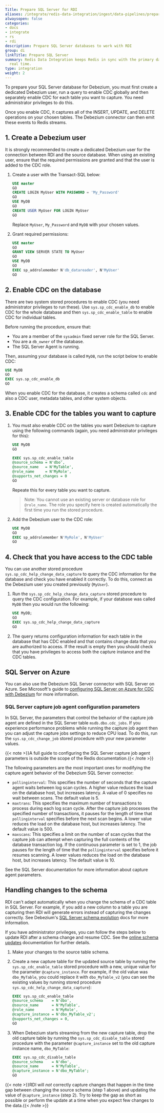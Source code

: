 ```yaml
---
Title: Prepare SQL Server for RDI
aliases: /integrate/redis-data-integration/ingest/data-pipelines/prepare-dbs/sql-server/
alwaysopen: false
categories:
- docs
- integrate
- rs
- rdi
description: Prepare SQL Server databases to work with RDI
group: di
linkTitle: Prepare SQL Server
summary: Redis Data Integration keeps Redis in sync with the primary database in near
  real time.
type: integration
weight: 2
---
```


To prepare your SQL Server database for Debezium, you must first create a dedicated Debezium user,
run a query to enable CDC globally and then separately enable CDC for each table you want to
capture. You need administrator privileges to do this.

Once you enable CDC, it captures all of the INSERT, UPDATE, and DELETE operations
on your chosen tables. The Debezium connector can then emit these events to
Redis streams.

## 1. Create a Debezium user

It is strongly recommended to create a dedicated Debezium user for the connection between RDI
and the source database. When using an existing user, ensure that the required 
permissions are granted and that the user is added to the CDC role.

1.  Create a user with the Transact-SQL below:

    ```sql
    USE master
    GO
    CREATE LOGIN MyUser WITH PASSWORD = 'My_Password'
    GO
    USE MyDB
    GO
    CREATE USER MyUser FOR LOGIN MyUser
    GO
    ```

    Replace `MyUser`, `My_Password` and `MyDB` with your chosen values.

1.  Grant required permissions:

    ```sql
    USE master
    GO
    GRANT VIEW SERVER STATE TO MyUser
    GO
    USE MyDB
    GO
    EXEC sp_addrolemember N'db_datareader', N'MyUser'
    GO
    ```

## 2. Enable CDC on the database

There are two system stored procedures to enable CDC (you need
administrator privileges to run these). Use `sys.sp_cdc_enable_db`
to enable CDC for the whole database and then `sys.sp_cdc_enable_table` to enable CDC for individual tables. 

Before running the procedure, ensure that:

- You are a member of the `sysadmin` fixed server role for the SQL Server.
- You are a `db_owner` of the database.
- The SQL Server Agent is running.

Then, assuming your database is called `MyDB`, run the script below to enable CDC:

```sql
USE MyDB
GO
EXEC sys.sp_cdc_enable_db
GO
```

When you enable CDC for the database, it creates a schema called `cdc` and also
a CDC user, metadata tables, and other system objects. 

## 3. Enable CDC for the tables you want to capture

1.  You must also enable CDC on the tables you want Debezium to capture using the
following commands (again, you need administrator privileges for this):

    ```sql
    USE MyDB
    GO

    EXEC sys.sp_cdc_enable_table
    @source_schema = N'dbo',
    @source_name   = N'MyTable', 
    @role_name     = N'MyRole',  
    @supports_net_changes = 0
    GO
    ```

    Repeate this for every table you want to capture.

    > Note:
    > You cannot use an existing server or database role for `@role_name`. The role
    > you specify here is created automatically the first time you run the stored procedure.
  
1.  Add the Debezium user to the CDC role:

    ```sql
    USE MyDB
    GO
    EXEC sp_addrolemember N'MyRole', N'MyUser'
    GO
    ```

## 4. Check that you have access to the CDC table

You can use another stored procedure `sys.sp_cdc_help_change_data_capture`
to query the CDC information for the database and check you have enabled
it correctly. To do this, connect as the Debezium user you created previously (`MyUser`).

1.  Run the `sys.sp_cdc_help_change_data_capture` stored procedure to query
    the CDC configuration. For example, if your database was called `MyDB` then you would
    run the following:

    ```sql
    USE MyDB;
    GO
    EXEC sys.sp_cdc_help_change_data_capture
    GO
    ```

1.  The query returns configuration information for each table in the database that
    has CDC enabled and that contains change data that you are authorized to
    access. If the result is empty then you should check that you have privileges
    to access both the capture instance and the CDC tables.

## SQL Server on Azure

You can also use the Debezium SQL Server connector with SQL Server on Azure.
See Microsoft's guide to
[configuring SQL Server on Azure for CDC with Debezium](https://learn.microsoft.com/en-us/samples/azure-samples/azure-sql-db-change-stream-debezium/azure-sql%2D%2Dsql-server-change-stream-with-debezium/)
for more information.

### SQL Server capture job agent configuration parameters

In SQL Server, the parameters that control the behavior of the capture job agent
are defined in the SQL Server table `msdb.dbo.cdc_jobs`. If you experience performance
problems while running the capture job agent then you can adjust the capture jobs
settings to reduce CPU load. To do this, run the `sys.sp_cdc_change_job` stored procedure
with your new parameter values.

{{< note >}}A full guide to configuring the SQL Server capture job agent parameters
is outside the scope of the Redis documentation.{{< /note >}}

The following parameters are the most important ones for modifying the capture agent behavior
of the Debezium SQL Server connector:

* `pollinginterval`: This specifies the number of seconds that the capture agent
  waits between log scan cycles. A higher value reduces the load on the database
  host, but increases latency.  A value of 0 specifies no wait between scans.
  The default value is 5.
* `maxtrans`: This specifies the maximum number of transactions to process during
  each log scan cycle. After the capture job processes the specified number of
  transactions, it pauses for the length of time that `pollinginterval` specifies
  before the next scan begins. A lower value reduces the load on the database host,
  but increases latency. The default value is 500.
* `maxscans`: This specifies a limit on the number of scan cycles that the capture
  job can attempt when capturing the full contents of the database transaction log.
  If the continuous parameter is set to 1, the job pauses for the length of time
  that the `pollinginterval` specifies before it resumes scanning. A lower values
  reduces the load on the database host, but increases latency. The default value is 10.

See the SQL Server documentation for more information about capture agent parameters.

## Handling changes to the schema

RDI can't adapt automatically when you change the schema of a CDC table in SQL Server. For example,
if you add a new column to a table you are capturing then RDI will generate errors
instead of capturing the changes correctly. See Debezium's
[SQL Server schema evolution](https://debezium.io/documentation/reference/stable/connectors/sqlserver.html#sqlserver-schema-evolution)
docs for more information.

If you have administrator privileges, you can follow the steps below to update RDI after
a schema change and resume CDC. See the
[online schema updates](https://debezium.io/documentation/reference/stable/connectors/sqlserver.html#online-schema-updates)
documentation for further details.

1.  Make your changes to the source table schema.

1.  Create a new capture table for the updated source table by running the `sys.sp_cdc_enable_table` stored
    procedure with a new, unique value for the parameter `@capture_instance`. For example, if the old value
    was `dbo_MyTable`, you could replace it with `dbo_MyTable_v2` (you can see the existing values by running
    stored procedure `sys.sp_cdc_help_change_data_capture`):

    ```sql
    EXEC sys.sp_cdc_enable_table
    @source_schema    = N'dbo',
    @source_name      = N'MyTable',
    @role_name        = N'MyRole',
    @capture_instance = N'dbo_MyTable_v2';
    @supports_net_changes = 0,
    GO
    ```

1.  When Debezium starts streaming from the new capture table, drop the old capture table by running 
    the `sys.sp_cdc_disable_table` stored procedure with the parameter `@capture_instance` set to the old
    capture instance name, `dbo_MyTable`:

    ```sql
    EXEC sys.sp_cdc_disable_table
    @source_schema    = N'dbo',
    @source_name      = N'MyTable',
    @capture_instance = N'dbo_MyTable';
    GO
    ```

{{< note >}}RDI will *not* correctly capture changes that happen in the time gap between changing
the source schema (step 1 above) and updating the value of `@capture_instance` (step 2).
Try to keep the gap as short as possible or perform the update at a time when you expect
few changes to the data.{{< /note >}}
